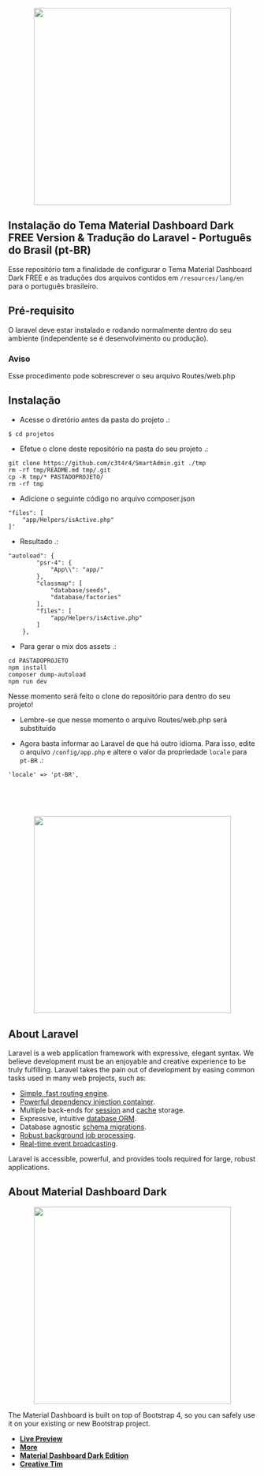<p align="center"><img src="https://s3.amazonaws.com/creativetim_bucket/products/95/original/opt_mdb_thumbnail.jpg?1535551949" width="400"></p>

## Instalação do Tema Material Dashboard Dark FREE Version & Tradução do Laravel - Português do Brasil (pt-BR)
Esse repositório tem a finalidade de configurar o Tema Material Dashboard Dark FREE e as traduções dos arquivos contidos em `/resources/lang/en` para o português brasileiro.

## Pré-requisito
O laravel deve estar instalado e rodando normalmente dentro do seu ambiente (independente se é desenvolvimento ou produção).

### Aviso
Esse procedimento pode sobrescrever o seu arquivo Routes/web.php
<br />


## Instalação

* Acesse o diretório antes da pasta do projeto .:
```
$ cd projetos
```

* Efetue o clone deste repositório na pasta do seu projeto .:
```
git clone https://github.com/c3t4r4/SmartAdmin.git ./tmp
rm -rf tmp/README.md tmp/.git
cp -R tmp/* PASTADOPROJETO/
rm -rf tmp
```

* Adicione o seguinte código no arquivo composer.json
```
"files": [
    "app/Helpers/isActive.php"
]'
```

* Resultado .:
```
"autoload": {
        "psr-4": {
            "App\\": "app/"
        },
        "classmap": [
            "database/seeds",
            "database/factories"
        ],
        "files": [
            "app/Helpers/isActive.php"
        ]
    },
```

* Para gerar o mix dos assets .:
```
cd PASTADOPROJETO
npm install
composer dump-autoload
npm run dev
```

Nesse momento será feito o clone do repositório para dentro do seu projeto!<br />

* Lembre-se que nesse momento o arquivo Routes/web.php será substituído

* Agora basta informar ao Laravel de que há outro idioma. Para isso, edite o arquivo `/config/app.php` e altere o valor da propriedade `locale` para `pt-BR` .:

```
'locale' => 'pt-BR',
```

##
<br><br>
<p align="center"><a href="https://laravel.com/docs/7.x" target="_blank"><img src="https://i0.wp.com/wp.laravel-news.com/wp-content/uploads/2020/03/laravel7.jpg?fit=2200%2C1125&ssl=1?resize=2200%2C1125" width="400"></a></p>

## About Laravel

Laravel is a web application framework with expressive, elegant syntax. We believe development must be an enjoyable and creative experience to be truly fulfilling. Laravel takes the pain out of development by easing common tasks used in many web projects, such as:

- [Simple, fast routing engine](https://laravel.com/docs/routing).
- [Powerful dependency injection container](https://laravel.com/docs/container).
- Multiple back-ends for [session](https://laravel.com/docs/session) and [cache](https://laravel.com/docs/cache) storage.
- Expressive, intuitive [database ORM](https://laravel.com/docs/eloquent).
- Database agnostic [schema migrations](https://laravel.com/docs/migrations).
- [Robust background job processing](https://laravel.com/docs/queues).
- [Real-time event broadcasting](https://laravel.com/docs/broadcasting).

Laravel is accessible, powerful, and provides tools required for large, robust applications.

## About Material Dashboard Dark

<p align="center"><img src="https://s3.amazonaws.com/creativetim_bucket/products/95/original/opt_mdb_thumbnail.jpg?1535551949" width="400"></p>

The Material Dashboard is built on top of Bootstrap 4, so you can safely use it on your existing or new Bootstrap project.

- **[Live Preview](https://demos.creative-tim.com/material-dashboard-dark/examples/dashboard.html)**
- **[More](https://demos.creative-tim.com/material-dashboard-dark/docs/2.0/getting-started/introduction.html)**
- **[Material Dashboard Dark Edition](https://www.creative-tim.com/product/material-dashboard-dark)**
- **[Creative Tim](https://www.creative-tim.com/)**
